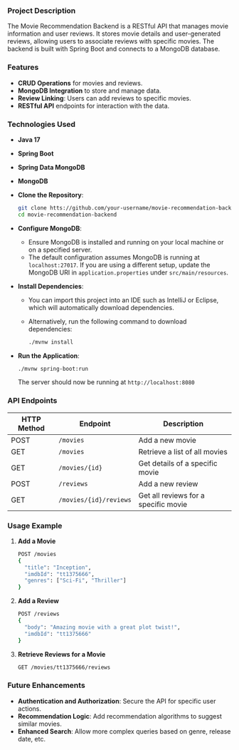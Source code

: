### Project Description

The Movie Recommendation Backend is a RESTful API that manages movie information and user reviews. It stores movie details and user-generated reviews, allowing users to associate reviews with specific movies. The backend is built with Spring Boot and connects to a MongoDB database.

### Features

- **CRUD Operations** for movies and reviews.
- **MongoDB Integration** to store and manage data.
- **Review Linking**: Users can add reviews to specific movies.
- **RESTful API** endpoints for interaction with the data.

### Technologies Used

- **Java 17**
- **Spring Boot**
- **Spring Data MongoDB**
- **MongoDB**
- **Clone the Repository**:
    
    ```bash
    git clone htts://github.com/your-username/movie-recommendation-backend.git
    cd movie-recommendation-backend
    ```
    
- **Configure MongoDB**:
    - Ensure MongoDB is installed and running on your local machine or on a specified server.
    - The default configuration assumes MongoDB is running at `localhost:27017`. If you are using a different setup, update the MongoDB URI in `application.properties` under `src/main/resources`.
- **Install Dependencies**:
    - You can import this project into an IDE such as IntelliJ or Eclipse, which will automatically download dependencies.
    - Alternatively, run the following command to download dependencies:
        
        ```bash
        ./mvnw install
        ```
        
- **Run the Application**:
    
    ```bash
    ./mvnw spring-boot:run
    ```
    
    The server should now be running at `http://localhost:8080`
    

### API Endpoints

| HTTP Method | Endpoint | Description |
| --- | --- | --- |
| POST | `/movies` | Add a new movie |
| GET | `/movies` | Retrieve a list of all movies |
| GET | `/movies/{id}` | Get details of a specific movie |
| POST | `/reviews` | Add a new review |
| GET | `/movies/{id}/reviews` | Get all reviews for a specific movie |

### Usage Example

1. **Add a Movie**
    
    ```bash
    POST /movies
    {
      "title": "Inception",
      "imdbId": "tt1375666",
      "genres": ["Sci-Fi", "Thriller"]
    }
    ```
    
2. **Add a Review**
    
    ```bash
    POST /reviews
    {
      "body": "Amazing movie with a great plot twist!",
      "imdbId": "tt1375666"
    }
    ```
    
3. **Retrieve Reviews for a Movie**
    
    ```bash
    GET /movies/tt1375666/reviews
    ```
    

### Future Enhancements

- **Authentication and Authorization**: Secure the API for specific user actions.
- **Recommendation Logic**: Add recommendation algorithms to suggest similar movies.
- **Enhanced Search**: Allow more complex queries based on genre, release date, etc.
